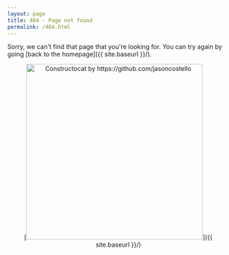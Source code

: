 ```yaml
---
layout: page
title: 404 - Page not found
permalink: /404.html
---
```


Sorry, we can't find that page that you're looking for. You can try again by going [back to the homepage]({{ site.baseurl }}/).

<div style="text-align:center" markdown="1">
[<img src="{{ site.baseurl }}/images/404.jpg" alt="Constructocat by https://github.com/jasoncostello" style="width:400px;"/>]({{ site.baseurl }}/)
</div>



